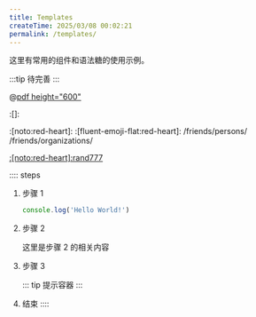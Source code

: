 ```yaml
---
title: Templates
createTime: 2025/03/08 00:02:21
permalink: /templates/
---
```


这里有常用的组件和语法糖的使用示例。

:::tip
待完善
:::


<ImageCard
image=""
title=""
description=""
href="/"
author=""
/>

<LinkCard icon="" href="" title="" ></LinkCard>

<RepoCard repo=""></RepoCard>

@[pdf height="600"]()

<kbd></kbd>

<CardGrid>
<LinkCard icon="" href="" title="" ></LinkCard>
<LinkCard icon="" href="" title="" ></LinkCard>
<LinkCard icon="" href="" title="" ></LinkCard>
<LinkCard icon="" href="" title="" ></LinkCard>
</CardGrid>

:[]:

:[noto:red-heart]:
:[fluent-emoji-flat:red-heart]:
/friends/persons/
/friends/organizations/

[:[noto:red-heart]:rand777](/friends/persons/)

:::: steps
1. 步骤 1

   ```ts
   console.log('Hello World!')
   ```

2. 步骤 2

   这里是步骤 2 的相关内容

3. 步骤 3

   ::: tip
   提示容器
   :::

4. 结束
::::